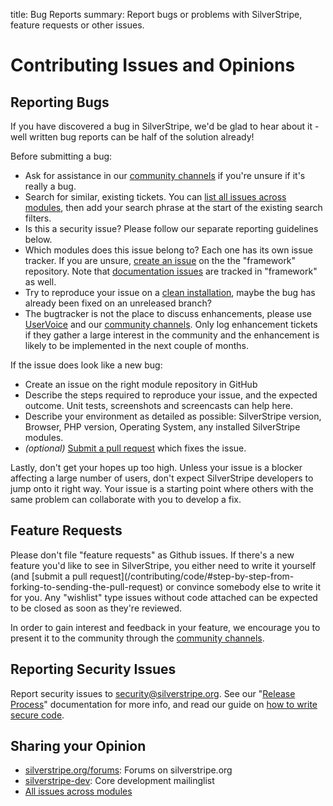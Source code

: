 title: Bug Reports
summary: Report bugs or problems with SilverStripe, feature requests or other issues.

# Contributing Issues and Opinions

## Reporting Bugs

If you have discovered a bug in SilverStripe, we'd be glad to hear about it -
well written bug reports can be half of the solution already!

Before submitting a bug:

 * Ask for assistance in our [community channels](https://www.silverstripe.org/community) if you're unsure if it's really a bug.
 * Search for similar, existing tickets.
   You can [list all issues across modules](https://www.silverstripe.org/community/contributing-to-silverstripe/github-all-core-issues),
   then add your search phrase at the start of the existing search filters. 
 * Is this a security issue? Please follow our separate reporting guidelines below.
 * Which modules does this issue belong to? Each one has its own issue tracker.
   If you are unsure, [create an issue](https://github.com/silverstripe/silverstripe-framework/issues/new) on the the "framework" repository.
   Note that [documentation issues](https://github.com/silverstripe/silverstripe-framework/issues) are tracked in "framework" as well. 
 * Try to reproduce your issue on a [clean installation](/getting_started/composer#using-development-versions), maybe the bug has already been fixed on an unreleased branch?
 * The bugtracker is not the place to discuss enhancements, please use 
   [UserVoice](http://silverstripe.uservoice.com) and our [community channels](https://www.silverstripe.org/community).
   Only log enhancement tickets if they gather a large interest in the community
   and the enhancement is likely to be implemented in the next couple of months.

If the issue does look like a new bug:

 * Create an issue on the right module repository in GitHub
 * Describe the steps required to reproduce your issue, and the expected outcome. Unit tests, screenshots and screencasts can help here.
 * Describe your environment as detailed as possible: SilverStripe version, Browser, PHP version, Operating System, any installed SilverStripe modules.
 * *(optional)* [Submit a pull request](/contributing/code/#step-by-step-from-forking-to-sending-the-pull-request) which fixes the issue.

Lastly, don't get your hopes up too high. Unless your issue is a blocker 
affecting a large number of users, don't expect SilverStripe developers to jump 
onto it right way. Your issue is a starting point where others with the same 
problem can collaborate with you to develop a fix. 

## Feature Requests

<div class="warning" markdown='1'>
Please don't file "feature requests" as Github issues. If there's a new feature 
you'd like to see in SilverStripe, you either need to write it yourself (and 
[submit a pull request](/contributing/code/#step-by-step-from-forking-to-sending-the-pull-request) or convince somebody else to 
write it for you. Any "wishlist" type issues without code attached can be 
expected to be closed as soon as they're reviewed.
</div>

In order to gain interest and feedback in your feature, we encourage you to 
present it to the community through the [community channels](https://www.silverstripe.org/community).

## Reporting Security Issues

Report security issues to [security@silverstripe.org](mailto:security@silverstripe.org). 
See our "[Release Process](/contributing/release_process/#security-releases)" documentation for more info, and 
read our guide on [how to write secure code](/developer_guides/security/secure_coding/).

## Sharing your Opinion

* [silverstripe.org/forums](http://www.silverstripe.org/community/forums/): Forums on silverstripe.org
* [silverstripe-dev](http://groups.google.com/group/silverstripe-dev/): Core development mailinglist
* [All issues across modules](https://www.silverstripe.org/community/contributing-to-silverstripe/github-all-core-issues)
